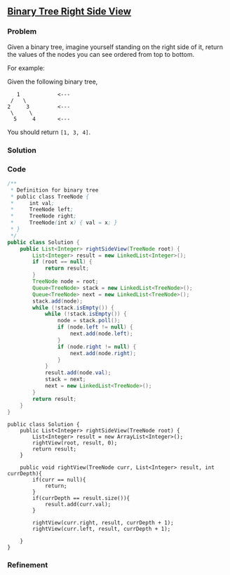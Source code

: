 ## [Binary Tree Right Side View](https://leetcode.com/problems/binary-tree-right-side-view/)

### Problem

Given a binary tree, imagine yourself standing on the right side of it, return the values of the nodes you can see ordered from top to bottom.

For example:

Given the following binary tree,
```
   1            <---
 /   \
2     3         <---
 \     \
  5     4       <---
```
You should return `[1, 3, 4]`.

### Solution


### Code

``` Java
/**
 * Definition for binary tree
 * public class TreeNode {
 *     int val;
 *     TreeNode left;
 *     TreeNode right;
 *     TreeNode(int x) { val = x; }
 * }
 */
public class Solution {
	public List<Integer> rightSideView(TreeNode root) {
		List<Integer> result = new LinkedList<Integer>();
		if (root == null) {
			return result;
		}
		TreeNode node = root;
		Queue<TreeNode> stack = new LinkedList<TreeNode>();
		Queue<TreeNode> next = new LinkedList<TreeNode>();
		stack.add(node);
		while (!stack.isEmpty()) {
			while (!stack.isEmpty()) {
				node = stack.poll();
				if (node.left != null) {
					next.add(node.left);
				}
				if (node.right != null) {
					next.add(node.right);
				}
			}
			result.add(node.val);
			stack = next;
			next = new LinkedList<TreeNode>();
		}
		return result;
	}
}
```

```
public class Solution {
    public List<Integer> rightSideView(TreeNode root) {
        List<Integer> result = new ArrayList<Integer>();
        rightView(root, result, 0);
        return result;
    }

    public void rightView(TreeNode curr, List<Integer> result, int currDepth){
        if(curr == null){
            return;
        }
        if(currDepth == result.size()){
            result.add(curr.val);
        }

        rightView(curr.right, result, currDepth + 1);
        rightView(curr.left, result, currDepth + 1);

    }
}
```

### Refinement
